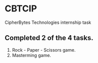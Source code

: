 # CBTCIP
CipherBytes Technologies internship task

## Completed 2 of the 4 tasks.
1. Rock - Paper - Scissors game.
2. Masterming game.

